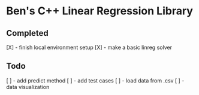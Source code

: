 # Ben's C++ Linear Regression Library

## Completed
[X] - finish local environment setup
[X] - make a basic linreg solver

## Todo
[ ] - add predict method
[ ] - add test cases
[ ] - load data from .csv
[ ] - data visualization